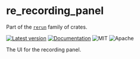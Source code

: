 # re_recording_panel

Part of the [`rerun`](https://github.com/rerun-io/rerun) family of crates.

[![Latest version](https://img.shields.io/crates/v/re_recording_panel.svg)](https://crates.io/crates/re_recording_panel?speculative-link)
[![Documentation](https://docs.rs/re_recording_panel/badge.svg)](https://docs.rs/re_recording_pane?speculative-linkl)
![MIT](https://img.shields.io/badge/license-MIT-blue.svg)
![Apache](https://img.shields.io/badge/license-Apache-blue.svg)

The UI for the recording panel.
